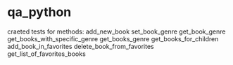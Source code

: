 # qa_python
craeted tests for methods:
add_new_book
set_book_genre
get_book_genre
get_books_with_specific_genre
get_books_genre
get_books_for_children
add_book_in_favorites
delete_book_from_favorites
get_list_of_favorites_books
